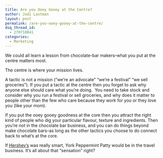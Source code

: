 ```yaml
---
title: Are you Ooey Gooey at the Centre?
author: Jodi Lastman
layout: post
permalink: /are-you-ooey-gooey-at-the-centre/
dsq_thread_id:
  - 270718841
categories:
  - Marketing
---
```

We could all learn a lesson from chocolate-bar makers&#8211;what you put at the centre matters most.

The centre is where your mission lives.

A tactic is not a mission (&#8220;we&#8217;re an advocate&#8221; &#8220;we&#8217;re a festival&#8221; &#8220;we sell groceries&#8221;). If you put a tactic at the centre then you forget to ask why anyone else should care what you&#8217;re doing.  You need to take stock and consider why you run a festival or sell groceries, and why does it matter to people other than the few who care because they work for you or they love you (like your mom).

If you put the ooey gooey goodness at the core then you attract the right kind of people who dig your particular flavour, texture and ingredients. Then you&#8217;re not in the chocolate bar business, and you can do things beyond make chocolate bars&#8211;as long as the other tactics you choose to do connect back to what&#8217;s at the core.

If [Hershey&#8217;s][1][][2] was really smart, York Peppermint Patty would be in the travel business. It&#8217;s all about that &#8220;sensation&#8221; right?



&nbsp;

 [1]: http://www.hersheys.com/
 [2]: http://www.hersheys.com/york/products.aspx#/YORK-Peppermint-Pattie
